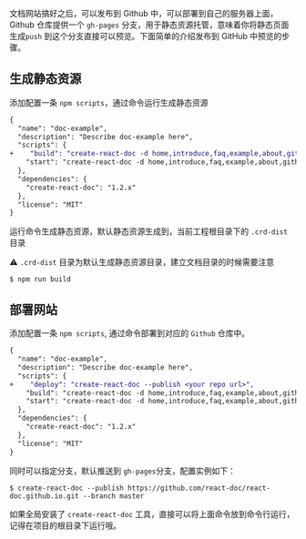 <!--
title: 发布网站
sort: 5
-->

文档网站搞好之后，可以发布到 Github 中，可以部署到自己的服务器上面，Github 仓库提供一个 `gh-pages` 分支，用于静态资源托管，意味着你将静态页面生成`push` 到这个分支直接可以预览。下面简单的介绍发布到 GitHub 中预览的步骤。


## 生成静态资源

添加配置一条 `npm scripts`，通过命令运行生成静态资源

```diff
{
  "name": "doc-example",
  "description": "Describe doc-example here",
  "scripts": {
+    "build": "create-react-doc -d home,introduce,faq,example,about,github --build"
    "start": "create-react-doc -d home,introduce,faq,example,about,github"
  },
  "dependencies": {
    "create-react-doc": "1.2.x"
  },
  "license": "MIT"
}
```

运行命令生成静态资源，默认静态资源生成到，当前工程根目录下的 `.crd-dist` 目录

⚠️  `.crd-dist` 目录为默认生成静态资源目录，建立文档目录的时候需要注意

```shell
$ npm run build
```

## 部署网站

添加配置一条 `npm scripts`, 通过命令部署到对应的 `Github` 仓库中。

```diff
{
  "name": "doc-example",
  "description": "Describe doc-example here",
  "scripts": {
+    "deploy": "create-react-doc --publish <your repo url>",
    "build": "create-react-doc -d home,introduce,faq,example,about,github --build"
    "start": "create-react-doc -d home,introduce,faq,example,about,github"
  },
  "dependencies": {
    "create-react-doc": "1.2.x"
  },
  "license": "MIT"
}
```

同时可以指定分支，默认推送到 `gh-pages`分支，配置实例如下：

```shell
$ create-react-doc --publish https://github.com/react-doc/react-doc.github.io.git --branch master
```

如果全局安装了 `create-react-doc` 工具，直接可以将上面命令放到命令行运行，记得在项目的根目录下运行哦。
